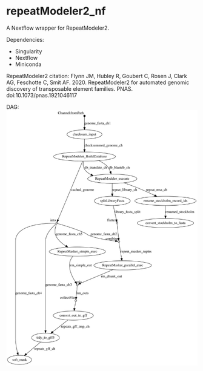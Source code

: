 # repeatModeler2_nf
A Nextflow wrapper for RepeatModeler2.

Dependencies:
* Singularity
* Nextflow
* Miniconda

RepeatModeler2 citation:
Flynn JM, Hubley R, Goubert C, Rosen J, Clark AG, Feschotte C, Smit AF. 2020. RepeatModeler2 for automated genomic discovery of transposable element families. PNAS. doi:10.1073/pnas.1921046117

DAG:
![Directed acyclic graph for program execution](./results/dag.svg)
